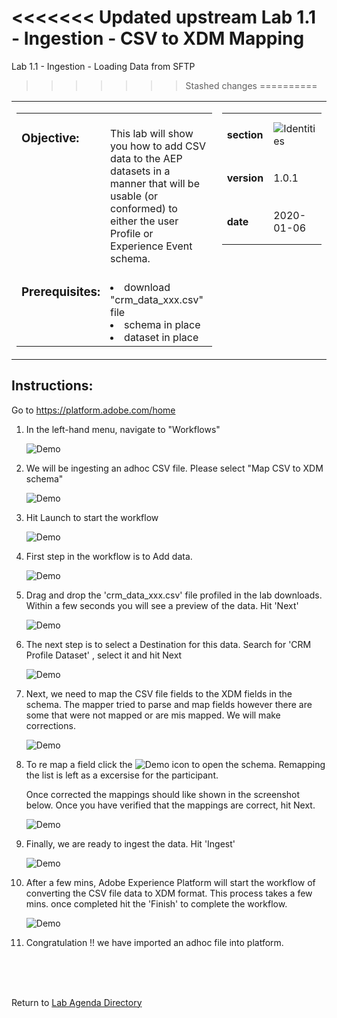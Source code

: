 <<<<<<< Updated upstream
Lab 1.1 - Ingestion - CSV to XDM Mapping
=======
Lab 1.1 - Ingestion - Loading Data from SFTP
>>>>>>> Stashed changes
==========
<table style="border-collapse: collapse; border: none;" class="tab" cellspacing="0" cellpadding="0">

<tr style="border: none;">

<div align="left">
<td width="600" style="border: none;">
<table>
<tbody valign="top">
      <tr width="500">
            <td valign="top"><h3>Objective:</h3></td>
            <td valign="top"><br>This lab will show you how to add CSV data to the AEP datasets in a manner that will be usable (or conformed) to either the user Profile or Experience Event schema.
            </td>
     </tr>
     <tr width="500">
           <td valign="top"><h3>Prerequisites:</h3></td>
           <td valign="top"><br><li>download "crm_data_xxx.csv" file</li>
                            <li>schema in place</li>
                            <li>dataset in place</li>
           </td>
     </tr>
</tbody>
</table>
</td>
</div>

<div align="right">
<td style="border: none;" valign="top">

<table>
<tbody valign="top">
      <tr>
            <td valign="middle" height="70"><b>section</b></td>
            <td valign="middle" height="70"><img src="https://github.com/adobe/AEP-Hands-on-Labs/blob/master/assets/images/left_hand_nav_menu_identities.png?raw=true" alt="Identities"></td>
      </tr>
      <tr>
            <td valign="middle" height="70"><b>version</b></td>
            <td valign="middle" height="70">1.0.1</td>
      </tr>
      <tr>
            <td valign="middle" height="70"><b>date</b></td>
            <td valign="middle" height="70">2020-01-06</td>
      </tr>
</tbody>
</table>
</td>
</div>

</tr>
</table>

Instructions:
-----------------

Go to https://platform.adobe.com/home

1. In the left-hand menu, navigate to "Workflows"


      ![Demo](./images/ingestionhome.png)


2. We will be ingesting an adhoc CSV file. Please select "Map CSV to XDM schema"


      ![Demo](./images/ingestcsvtoxdm.png)
      
      
3. Hit Launch to start the workflow


      ![Demo](./images/ingestcsvtoxdmlaunch.png)


4. First step in the workflow is to Add data. 


      ![Demo](./images/ingestionadddata.png)
      

5. Drag and drop the 'crm_data_xxx.csv' file profiled in the lab downloads. Within a few seconds you will see a preview of the data. Hit 'Next' 


      ![Demo](./images/ingestionadddata1.png)
      
      
6. The next step is to select a Destination for this data. Search for 'CRM Profile Dataset' , select it and hit Next 


      ![Demo](./images/ingestiondestination.png)
      
      
7. Next, we need to map the CSV file fields to the XDM fields in the schema. The mapper tried to parse and map fields however there are some that were not mapped or are mis mapped. We will make corrections.



      ![Demo](./images/ingestionmapper.png)
      

8. To re map a field click the  ![Demo](./images/remap.png) icon to open the schema. Remapping the list is left as a excersise for the participant.

    Once corrected the mappings should like shown in the screenshot below. Once you have verified that the mappings are correct, hit Next.


    ![Demo](./images/ingestionmapper1.png)


9. Finally, we are ready to ingest the data. Hit 'Ingest' 


    ![Demo](./images/ingestioningest.png)


10. After a few mins, Adobe Experience Platform will start the workflow of converting the CSV file data to XDM format. This process takes a few mins. once completed hit the 'Finish' to complete the workflow.


    ![Demo](./images/ingestionfinish.png)



11. Congratulation !! we have imported an adhoc file into platform.

 
<br>
<br>
<br>

Return to [Lab Agenda Directory](https://github.com/adobe/AEP-Hands-on-Labs/blob/master/labs/retail/README.md#lab-agenda)

